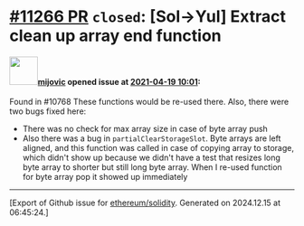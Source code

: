 # [\#11266 PR](https://github.com/ethereum/solidity/pull/11266) `closed`: [Sol->Yul] Extract clean up array end function

#### <img src="https://avatars.githubusercontent.com/u/23421619?u=50068b46fd9aafcb2b59c0d93b9eb49692ba9c66&v=4" width="50">[mijovic](https://github.com/mijovic) opened issue at [2021-04-19 10:01](https://github.com/ethereum/solidity/pull/11266):

Found in #10768
These functions would be re-used there. Also, there were two bugs fixed here:
- There was no check for max array size in case of byte array push
- Also there was a bug in `partialClearStorageSlot`. Byte arrays are left aligned, and this function was called in case of copying array to storage, which didn't show up because we didn't have a test that resizes long byte array to shorter but still long byte array. When I re-used function for byte array pop it showed up immediately




-------------------------------------------------------------------------------



[Export of Github issue for [ethereum/solidity](https://github.com/ethereum/solidity). Generated on 2024.12.15 at 06:45:24.]
